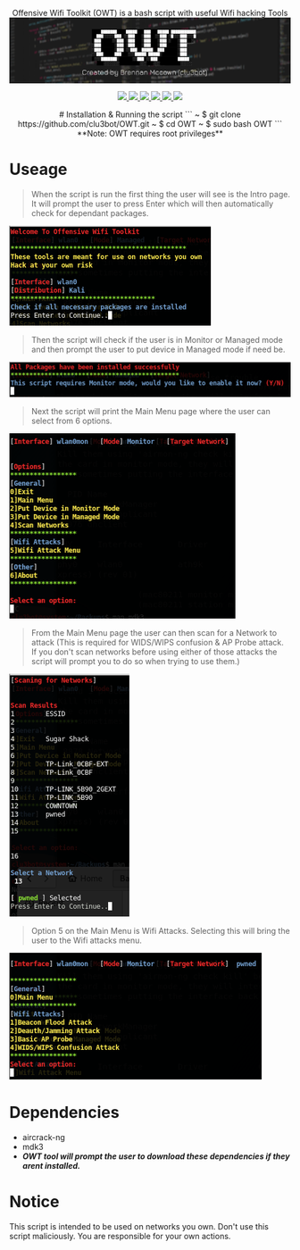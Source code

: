 <p align=center>
Offensive Wifi Toolkit (OWT) is a bash script with useful Wifi hacking Tools

<img src=img/img6.png align=center alt=banner />

</p>
<p align="center">
    <a href="">
      <img src="https://img.shields.io/maintenance/yes/2021" />
    </a>
    <a href="">
      <img src="https://img.shields.io/github/issues/clu3bot/OWT" />
    </a>
    <a href="">
      <img src="https://img.shields.io/github/license/clu3bot/OWT" />
    </a>
    <a href="">
      <img src="https://img.shields.io/github/stars/clu3bot/OWT" />
    </a>
    <a href="">
      <img src="https://img.shields.io/github/forks/clu3bot/OWT" />
    </a>  
    <a href="">
      <img src="https://img.shields.io/github/repo-size/clu3bot/OWT" />
    </a>
<p align=center  
# Offensive Wifi Toolkit
This tool compiles 4 different attack modes for Wifi Networks compiled with a U.I for easy use.
</p>
# Installation & Running the script
```
~ $ git clone https://github.com/clu3bot/OWT.git
~ $ cd OWT
~ $ sudo bash OWT
```
**Note: OWT requires root privileges**

# Useage
> When the script is run the first thing the user will see is the Intro page. It will prompt the user to press Enter which will then automatically check for dependant packages. 

![img1](img/img1.png)

> Then the script will check if the user is in Monitor or Managed mode and then prompt the user to put device in Managed mode if need be.

![img2](img/img2.png)

> Next the script will print the Main Menu page where the user can select from 6 options.

![img3](img/img3.png)

> From the Main Menu page the user can then scan for a Network to attack (This is required for WIDS/WIPS confusion & AP Probe attack. If you don't scan networks before using either of those attacks the script will prompt you to do so when trying to use them.)

![img4](img/img4.png)

> Option 5 on the Main Menu is Wifi Attacks. Selecting this will bring the user to the Wifi attacks menu.

![img5](img/img5.png)

# Dependencies 
* aircrack-ng 
* mdk3
* ***OWT tool will prompt the user to download these dependencies if they arent installed.***

# Notice

This script is intended to be used on networks you own. Don't use this script maliciously. You are responsible for your own actions.

